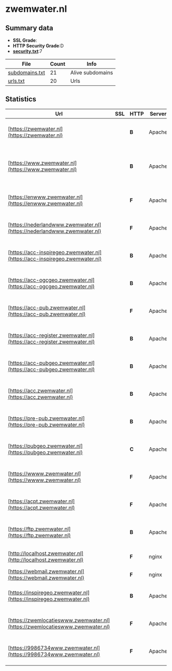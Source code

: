 

# zwemwater.nl
## Summary data


 - **SSL Grade**:
 - **HTTP Security Grade**:D
 - **[security.txt](https://www.digitaleoverheid.nl/nieuws/standaard-security-txt-nu-verplicht-voor-overheid/)**:7


| File       | Count | Info |
|------------|-------|------|
|[subdomains.txt](/data/zwemwater.nl/subdomains.txt)|21|Alive subdomains|
|[urls.txt](/data/zwemwater.nl/urls.txt)|20|Urls|


## Statistics


| Url | SSL | HTTP | Server | Cookie | HSTS | CORS | CTO | CSP | XFO | XXP | RP |FP| Tech |Title |
|--------|-------|-------|------|------|------|------|------|------|------|------|------|------|------|------|
|[https://zwemwater.nl](https://zwemwater.nl)| | **B**|Apache| |:white_check_mark: | | | | :white_check_mark: | | :white_check_mark: | |Apache HTTP Server HSTS|301 Moved Perman...|
|[https://www.zwemwater.nl](https://www.zwemwater.nl)| | **B**|Apache| |:white_check_mark: | | | | :white_check_mark: | | :white_check_mark: | |Apache HTTP Server Drupal:7 HSTS PHP|Vind een zwemple...|
|[https://enwww.zwemwater.nl](https://enwww.zwemwater.nl)| | **F**|Apache| | | | | | | | :white_check_mark: | |Apache HTTP Server HSTS|302 Found|
|[https://nederlandwww.zwemwater.nl](https://nederlandwww.zwemwater.nl)| | **F**|Apache| | | | | | | | :white_check_mark: | |Apache HTTP Server HSTS|302 Found|
|[https://acc-inspiregeo.zwemwater.nl](https://acc-inspiregeo.zwemwater.nl)| | **B**|Apache| |:white_check_mark: | | | | :white_check_mark: | | :white_check_mark: | |Apache HTTP Server HSTS|302 Found|
|[https://acc-ogcgeo.zwemwater.nl](https://acc-ogcgeo.zwemwater.nl)| | **B**|Apache| |:white_check_mark: | | | | :white_check_mark: | | :white_check_mark: | |Apache HTTP Server HSTS|302 Found|
|[https://acc-pub.zwemwater.nl](https://acc-pub.zwemwater.nl)| | **F**|Apache| | | | | | | | :white_check_mark: | |Apache HTTP Server HSTS|302 Found|
|[https://acc-register.zwemwater.nl](https://acc-register.zwemwater.nl)| | **B**|Apache| |:white_check_mark: | | | | :white_check_mark: | | :white_check_mark: | |Apache HTTP Server HSTS|302 Found|
|[https://acc-pubgeo.zwemwater.nl](https://acc-pubgeo.zwemwater.nl)| | **B**|Apache| |:white_check_mark: | | | | :white_check_mark: | | :white_check_mark: | |Apache HTTP Server HSTS|302 Found|
|[https://acc.zwemwater.nl](https://acc.zwemwater.nl)| | **B**|Apache| |:white_check_mark: | | | | :white_check_mark: | | :white_check_mark: | |Apache HTTP Server HSTS|302 Found|
|[https://pre-pub.zwemwater.nl](https://pre-pub.zwemwater.nl)| | **B**|Apache| |:white_check_mark: | | | | :white_check_mark: | | :white_check_mark: | |Apache HTTP Server HSTS|302 Found|
|[https://pubgeo.zwemwater.nl](https://pubgeo.zwemwater.nl)| | **C**|Apache| |:white_check_mark: | :warning:| | | :white_check_mark: | | :white_check_mark: | |Apache HTTP Server HSTS||
|[https://wwww.zwemwater.nl](https://wwww.zwemwater.nl)| | **F**|Apache| | | | | | | | :white_check_mark: | |Apache HTTP Server HSTS|302 Found|
|[https://acpt.zwemwater.nl](https://acpt.zwemwater.nl)| | **F**|Apache| | | | | | | | :white_check_mark: | |Apache HTTP Server HSTS|302 Found|
|[https://ftp.zwemwater.nl](https://ftp.zwemwater.nl)| | **B**|Apache| |:white_check_mark: | | | | :white_check_mark: | | :white_check_mark: | |Apache HTTP Server HSTS|302 Found|
|[http://localhost.zwemwater.nl](http://localhost.zwemwater.nl)| | **F**|nginx|:o: | | | | | :white_check_mark: | :white_check_mark: | :white_check_mark: | |Laravel Nginx PHP|Weakpass|
|[https://webmail.zwemwater.nl](https://webmail.zwemwater.nl)| | **F**|nginx| | | | | | | | :white_check_mark: | |Nginx Plesk|Aralto ICT|
|[https://inspiregeo.zwemwater.nl](https://inspiregeo.zwemwater.nl)| | **B**|Apache| |:white_check_mark: | | | | :white_check_mark: | | :white_check_mark: | |Apache HTTP Server HSTS||
|[https://zwemlocatieswww.zwemwater.nl](https://zwemlocatieswww.zwemwater.nl)| | **F**|Apache| | | | | | | | :white_check_mark: | |Apache HTTP Server HSTS|302 Found|
|[https://9986734www.zwemwater.nl](https://9986734www.zwemwater.nl)| | **F**|Apache| | | | | | | | :white_check_mark: | |Apache HTTP Server HSTS|302 Found|


